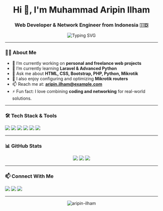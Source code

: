 <h1 align="center">Hi 👋, I'm Muhammad Aripin Ilham</h1>
<h3 align="center">Web Developer & Network Engineer from Indonesia 🇮🇩</h3>

<p align="center">
  <img src="https://readme-typing-svg.herokuapp.com?font=Fira+Code&pause=1000&center=true&vCenter=true&width=435&lines=Welcome+to+my+GitHub!;I'm+a+Web+Developer.;I'm+also+into+Networking+%F0%9F%92%BB" alt="Typing SVG" />
</p>

---

### 🧑‍💻 About Me
- 🔭 I’m currently working on **personal and freelance web projects**
- 🌱 I’m currently learning **Laravel & Advanced Python**
- 💬 Ask me about **HTML, CSS, Bootstrap, PHP, Python, Mikrotik**
- 🧠 I also enjoy configuring and optimizing **Mikrotik routers**
- 📫 Reach me at: **aripin.ilham@example.com**
- ⚡ Fun fact: I love combining **coding and networking** for real-world solutions.

---

### 🛠️ Tech Stack & Tools
<p>
  <img src="https://img.shields.io/badge/HTML5-E34F26?style=for-the-badge&logo=html5&logoColor=white"/>
  <img src="https://img.shields.io/badge/CSS3-1572B6?style=for-the-badge&logo=css3&logoColor=white"/>
  <img src="https://img.shields.io/badge/Bootstrap-563D7C?style=for-the-badge&logo=bootstrap&logoColor=white"/>
  <img src="https://img.shields.io/badge/PHP-777BB4?style=for-the-badge&logo=php&logoColor=white"/>
  <img src="https://img.shields.io/badge/Python-3776AB?style=for-the-badge&logo=python&logoColor=white"/>
  <img src="https://img.shields.io/badge/Mikrotik-E31837?style=for-the-badge&logo=mikrotik&logoColor=white"/>
</p>

---

### 📊 GitHub Stats
<p align="center">
  <img src="https://github-readme-stats.vercel.app/api?username=aripin-ilham&show_icons=true&theme=tokyonight" />
  <img src="https://github-readme-stats.vercel.app/api/top-langs/?username=aripin-ilham&layout=compact&theme=tokyonight" />
  <img src="https://streak-stats.demolab.com?user=aripin-ilham&theme=tokyonight" />
</p>

---

### 📫 Connect With Me
<p>
  <a href="mailto:aripin.ilham@example.com"><img src="https://img.shields.io/badge/Gmail-D14836?style=for-the-badge&logo=gmail&logoColor=white"/></a>
  <a href="https://linkedin.com/in/aripin-ilham"><img src="https://img.shields.io/badge/LinkedIn-0077B5?style=for-the-badge&logo=linkedin&logoColor=white"/></a>
  <a href="https://instagram.com/aripin.ilham"><img src="https://img.shields.io/badge/Instagram-E4405F?style=for-the-badge&logo=instagram&logoColor=white"/></a>
</p>

---

<p align="center">
  <img src="https://komarev.com/ghpvc/?username=aripin-ilham&label=Profile%20views&color=0e75b6&style=flat" alt="aripin-ilham" />
</p>
